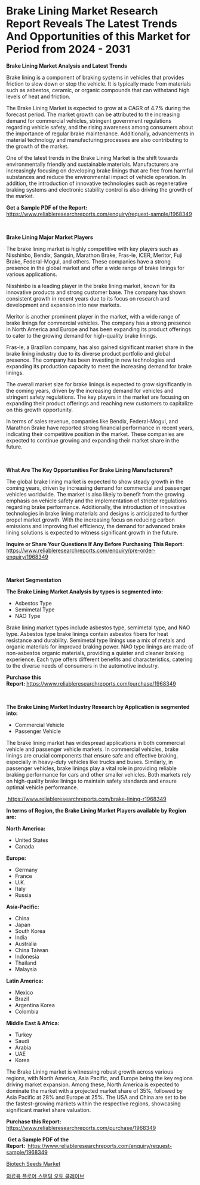 <p><h1>Brake Lining Market Research Report Reveals The Latest Trends And Opportunities of this Market for Period from 2024 - 2031</h1></p><p><strong>Brake Lining Market Analysis and Latest Trends</strong></p>
<p><p>Brake lining is a component of braking systems in vehicles that provides friction to slow down or stop the vehicle. It is typically made from materials such as asbestos, ceramic, or organic compounds that can withstand high levels of heat and friction.</p><p>The Brake Lining Market is expected to grow at a CAGR of 4.7% during the forecast period. The market growth can be attributed to the increasing demand for commercial vehicles, stringent government regulations regarding vehicle safety, and the rising awareness among consumers about the importance of regular brake maintenance. Additionally, advancements in material technology and manufacturing processes are also contributing to the growth of the market.</p><p>One of the latest trends in the Brake Lining Market is the shift towards environmentally friendly and sustainable materials. Manufacturers are increasingly focusing on developing brake linings that are free from harmful substances and reduce the environmental impact of vehicle operation. In addition, the introduction of innovative technologies such as regenerative braking systems and electronic stability control is also driving the growth of the market.</p></p>
<p><strong>Get a Sample PDF of the Report:&nbsp;</strong> <a href="https://www.reliableresearchreports.com/enquiry/request-sample/1968349">https://www.reliableresearchreports.com/enquiry/request-sample/1968349</a></p>
<p>&nbsp;</p>
<p><strong>Brake Lining Major Market Players</strong></p>
<p><p>The brake lining market is highly competitive with key players such as Nisshinbo, Bendix, Sangsin, Marathon Brake, Fras-le, ICER, Meritor, Fuji Brake, Federal-Mogul, and others. These companies have a strong presence in the global market and offer a wide range of brake linings for various applications.</p><p>Nisshinbo is a leading player in the brake lining market, known for its innovative products and strong customer base. The company has shown consistent growth in recent years due to its focus on research and development and expansion into new markets.</p><p>Meritor is another prominent player in the market, with a wide range of brake linings for commercial vehicles. The company has a strong presence in North America and Europe and has been expanding its product offerings to cater to the growing demand for high-quality brake linings.</p><p>Fras-le, a Brazilian company, has also gained significant market share in the brake lining industry due to its diverse product portfolio and global presence. The company has been investing in new technologies and expanding its production capacity to meet the increasing demand for brake linings.</p><p>The overall market size for brake linings is expected to grow significantly in the coming years, driven by the increasing demand for vehicles and stringent safety regulations. The key players in the market are focusing on expanding their product offerings and reaching new customers to capitalize on this growth opportunity.</p><p>In terms of sales revenue, companies like Bendix, Federal-Mogul, and Marathon Brake have reported strong financial performance in recent years, indicating their competitive position in the market. These companies are expected to continue growing and expanding their market share in the future.</p></p>
<p>&nbsp;</p>
<p><strong>What Are The Key Opportunities For Brake Lining Manufacturers?</strong></p>
<p><p>The global brake lining market is expected to show steady growth in the coming years, driven by increasing demand for commercial and passenger vehicles worldwide. The market is also likely to benefit from the growing emphasis on vehicle safety and the implementation of stricter regulations regarding brake performance. Additionally, the introduction of innovative technologies in brake lining materials and designs is anticipated to further propel market growth. With the increasing focus on reducing carbon emissions and improving fuel efficiency, the demand for advanced brake lining solutions is expected to witness significant growth in the future.</p></p>
<p><strong>Inquire or Share Your Questions If Any Before Purchasing This Report:</strong> <a href="https://www.reliableresearchreports.com/enquiry/pre-order-enquiry/1968349">https://www.reliableresearchreports.com/enquiry/pre-order-enquiry/1968349</a></p>
<p>&nbsp;</p>
<p><strong>Market Segmentation</strong></p>
<p><strong>The Brake Lining Market Analysis by types is segmented into:</strong></p>
<p><ul><li>Asbestos Type</li><li>Semimetal Type</li><li>NAO Type</li></ul></p>
<p><p>Brake lining market types include asbestos type, semimetal type, and NAO type. Asbestos type brake linings contain asbestos fibers for heat resistance and durability. Semimetal type linings use a mix of metals and organic materials for improved braking power. NAO type linings are made of non-asbestos organic materials, providing a quieter and cleaner braking experience. Each type offers different benefits and characteristics, catering to the diverse needs of consumers in the automotive industry.</p></p>
<p><strong>Purchase this Report:&nbsp;</strong><a href="https://www.reliableresearchreports.com/purchase/1968349">https://www.reliableresearchreports.com/purchase/1968349</a></p>
<p>&nbsp;</p>
<p><strong>The Brake Lining Market Industry Research by Application is segmented into:</strong></p>
<p><ul><li>Commercial Vehicle</li><li>Passenger Vehicle</li></ul></p>
<p><p>The brake lining market has widespread applications in both commercial vehicle and passenger vehicle markets. In commercial vehicles, brake linings are crucial components that ensure safe and effective braking, especially in heavy-duty vehicles like trucks and buses. Similarly, in passenger vehicles, brake linings play a vital role in providing reliable braking performance for cars and other smaller vehicles. Both markets rely on high-quality brake linings to maintain safety standards and ensure optimal vehicle performance.</p></p>
<p><a href="https://www.reliableresearchreports.com/brake-lining-r1968349">&nbsp;https://www.reliableresearchreports.com/brake-lining-r1968349</a></p>
<p><strong>In terms of Region, the Brake Lining Market Players available by Region are:</strong></p>
<p>
    <p> <strong> North America: </strong>
        <ul>
            <li>United States</li>
            <li>Canada</li>
        </ul>
        </p> 
    <p> <strong> Europe: </strong>
        <ul>
            <li>Germany</li>
            <li>France</li>
            <li>U.K.</li>
            <li>Italy</li>
            <li>Russia</li>
        </ul>
        </p> 
    <p> <strong> Asia-Pacific: </strong>
        <ul>
            <li>China</li>
            <li>Japan</li>
            <li>South Korea</li>
            <li>India</li>
            <li>Australia</li>
            <li>China Taiwan</li>
            <li>Indonesia</li>
            <li>Thailand</li>
            <li>Malaysia</li>
        </ul>
        </p> 
    <p> <strong> Latin America: </strong>
        <ul>
            <li>Mexico</li>
            <li>Brazil</li>
            <li>Argentina Korea</li>
            <li>Colombia</li>
        </ul>
        </p> 
    <p> <strong> Middle East & Africa: </strong>
        <ul>
            <li>Turkey</li>
            <li>Saudi</li>
            <li>Arabia</li>
            <li>UAE</li>
            <li>Korea</li>
        </ul>
    </p>
    </p>
<p><p>The Brake Lining market is witnessing robust growth across various regions, with North America, Asia Pacific, and Europe being the key regions driving market expansion. Among these, North America is expected to dominate the market with a projected market share of 35%, followed by Asia Pacific at 28% and Europe at 25%. The USA and China are set to be the fastest-growing markets within the respective regions, showcasing significant market share valuation.</p></p>
<p><strong>Purchase this Report: </strong><a href="https://www.reliableresearchreports.com/purchase/1968349">https://www.reliableresearchreports.com/purchase/1968349</a></p>
<p>&nbsp;<strong>Get a Sample PDF of the Report:&nbsp;&nbsp;</strong><a href="https://www.reliableresearchreports.com/enquiry/request-sample/1968349">https://www.reliableresearchreports.com/enquiry/request-sample/1968349</a></p>
<p><strong></strong></p>
<p><p><a href="https://github.com/Hunterico88/Market-Research-Report-List-1/blob/main/biotech-seeds-market.md">Biotech Seeds Market</a></p><p><a href="https://github.com/romeshmittrochakma11/Market-Research-Report-List-1/blob/main/3288086114268.md">의료용 플로어 스탠딩 오토 클레이브</a></p></p>